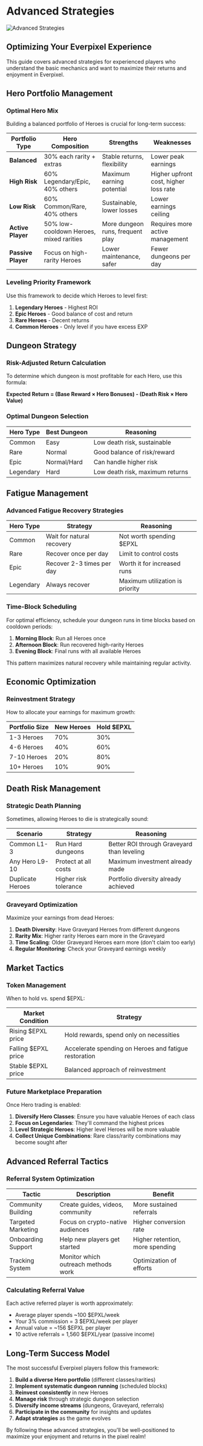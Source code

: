 # Advanced Strategies

![Advanced Strategies](https://placeholder.com/wp-content/uploads/2018/10/placeholder.png)

## Optimizing Your Everpixel Experience

This guide covers advanced strategies for experienced players who understand the basic mechanics and want to maximize their returns and enjoyment in Everpixel.

## Hero Portfolio Management

### Optimal Hero Mix

Building a balanced portfolio of Heroes is crucial for long-term success:

| Portfolio Type | Hero Composition | Strengths | Weaknesses |
|----------------|------------------|-----------|------------|
| **Balanced** | 30% each rarity + extras | Stable returns, flexibility | Lower peak earnings |
| **High Risk** | 60% Legendary/Epic, 40% others | Maximum earning potential | Higher upfront cost, higher loss rate |
| **Low Risk** | 60% Common/Rare, 40% others | Sustainable, lower losses | Lower earnings ceiling |
| **Active Player** | 50% low-cooldown Heroes, mixed rarities | More dungeon runs, frequent play | Requires more active management |
| **Passive Player** | Focus on high-rarity Heroes | Lower maintenance, safer | Fewer dungeons per day |

### Leveling Priority Framework

Use this framework to decide which Heroes to level first:

1. **Legendary Heroes** - Highest ROI
2. **Epic Heroes** - Good balance of cost and return
3. **Rare Heroes** - Decent returns
4. **Common Heroes** - Only level if you have excess EXP

## Dungeon Strategy

### Risk-Adjusted Return Calculation

To determine which dungeon is most profitable for each Hero, use this formula:

**Expected Return = (Base Reward × Hero Bonuses) - (Death Risk × Hero Value)**

### Optimal Dungeon Selection

| Hero Type | Best Dungeon | Reasoning |
|-----------|--------------|-----------|
| Common | Easy | Low death risk, sustainable |
| Rare | Normal | Good balance of risk/reward |
| Epic | Normal/Hard | Can handle higher risk |
| Legendary | Hard | Low death risk, maximum returns |

## Fatigue Management

### Advanced Fatigue Recovery Strategies

| Hero Type | Strategy | Reasoning |
|-----------|----------|-----------|
| Common | Wait for natural recovery | Not worth spending $EPXL |
| Rare | Recover once per day | Limit to control costs |
| Epic | Recover 2-3 times per day | Worth it for increased runs |
| Legendary | Always recover | Maximum utilization is priority |

### Time-Block Scheduling

For optimal efficiency, schedule your dungeon runs in time blocks based on cooldown periods:

1. **Morning Block**: Run all Heroes once
2. **Afternoon Block**: Run recovered high-rarity Heroes
3. **Evening Block**: Final runs with all available Heroes

This pattern maximizes natural recovery while maintaining regular activity.

## Economic Optimization

### Reinvestment Strategy

How to allocate your earnings for maximum growth:

| Portfolio Size | New Heroes | Hold $EPXL |
|----------------|------------|------------|
| 1-3 Heroes | 70% | 30% |
| 4-6 Heroes | 40% | 60% |
| 7-10 Heroes | 20% | 80% |
| 10+ Heroes | 10% | 90% |

## Death Risk Management

### Strategic Death Planning

Sometimes, allowing Heroes to die is strategically sound:

| Scenario | Strategy | Reasoning |
|----------|----------|-----------|
| Common L1-3 | Run Hard dungeons | Better ROI through Graveyard than leveling |
| Any Hero L9-10 | Protect at all costs | Maximum investment already made |
| Duplicate Heroes | Higher risk tolerance | Portfolio diversity already achieved |

### Graveyard Optimization

Maximize your earnings from dead Heroes:

1. **Death Diversity**: Have Graveyard Heroes from different dungeons
2. **Rarity Mix**: Higher rarity Heroes earn more in the Graveyard
3. **Time Scaling**: Older Graveyard Heroes earn more (don't claim too early)
4. **Regular Monitoring**: Check your Graveyard earnings weekly

## Market Tactics

### Token Management

When to hold vs. spend $EPXL:

| Market Condition | Strategy |
|------------------|----------|
| Rising $EPXL price | Hold rewards, spend only on necessities |
| Falling $EPXL price | Accelerate spending on Heroes and fatigue restoration |
| Stable $EPXL price | Balanced approach of reinvestment |

### Future Marketplace Preparation

Once Hero trading is enabled:

1. **Diversify Hero Classes**: Ensure you have valuable Heroes of each class
2. **Focus on Legendaries**: They'll command the highest prices
3. **Level Strategic Heroes**: Higher level Heroes will be more valuable
4. **Collect Unique Combinations**: Rare class/rarity combinations may become sought after

## Advanced Referral Tactics

### Referral System Optimization

| Tactic | Description | Benefit |
|--------|-------------|---------|
| Community Building | Create guides, videos, community | More sustained referrals |
| Targeted Marketing | Focus on crypto-native audiences | Higher conversion rate |
| Onboarding Support | Help new players get started | Higher retention, more spending |
| Tracking System | Monitor which outreach methods work | Optimization of efforts |

### Calculating Referral Value

Each active referred player is worth approximately:
- Average player spends ~100 $EPXL/week
- Your 3% commission = 3 $EPXL/week per player
- Annual value = ~156 $EPXL per player
- 10 active referrals = 1,560 $EPXL/year (passive income)

## Long-Term Success Model

The most successful Everpixel players follow this framework:

1. **Build a diverse Hero portfolio** (different classes/rarities)
2. **Implement systematic dungeon running** (scheduled blocks)
3. **Reinvest consistently** in new Heroes
4. **Manage risk** through strategic dungeon selection
5. **Diversify income streams** (dungeons, Graveyard, referrals)
6. **Participate in the community** for insights and updates
7. **Adapt strategies** as the game evolves

By following these advanced strategies, you'll be well-positioned to maximize your enjoyment and returns in the pixel realm!